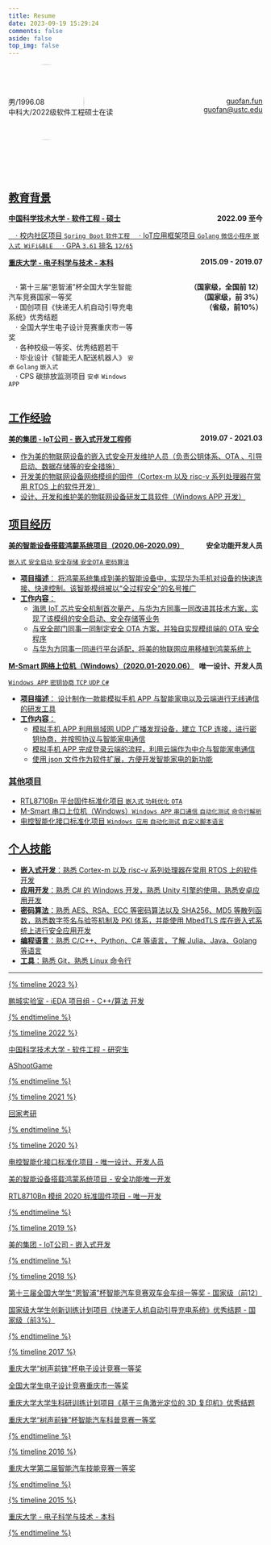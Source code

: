 ```yaml
---
title: Resume
date: 2023-09-19 15:29:24
comments: false
aside: false
top_img: false
---
```


<img src="bai.webp" style="width:150px; height:150px; border-radius:100%; overflow:hidden;"/>

<div style="overflow:auto; position:relative; top:-100px">
  <div style="float:left; width:50%;">
    <p style="text-align:left;">
      <i class="fas fa-user"></i> 男/1996.08<br>
      <i class="fas fa-school"></i> 中科大/2022级软件工程硕士在读
    </p>
  </div>
  <div style="float:right; width:50%;">
    <p style="text-align:right;">
      <i class="fas fa-home"></i> <a href="https://www.guofan.fun">guofan.fun</a><br>
      <i class="fas fa-envelope"></i> <a href="mailto:guofan@ustc.edu">guofan@ustc.edu
    </p>
  </div>
</div>

## 教育背景

<p style="text-align:left;"><b>中国科学技术大学 - 软件工程 - 硕士</b><span style="float:right;"><b>2022.09 至今</b></span></p>

&emsp;⋅ 校内社区项目 `Spring Boot` `软件工程`
&emsp;⋅ IoT应用框架项目 `Golang` `微信小程序` `嵌入式 WiFi&BLE`
&emsp;⋅ GPA `3.61` 排名 `12/65`

<p style="text-align:left;"><b>重庆大学 - 电子科学与技术 - 本科</b><span style="float:right;"><b>2015.09 - 2019.07</b></span></p>

<div style="overflow:auto;">
  <div style="float:left; width:50%;">
    <p style="text-align:left;">
      &emsp;⋅ 第十三届“恩智浦”杯全国大学生智能汽车竞赛国家一等奖<br>
      &emsp;⋅ 国创项目《快递无人机自动引导充电系统》优秀结题<br>
      &emsp;⋅ 全国大学生电子设计竞赛重庆市一等奖<br>
      &emsp;⋅ 各种校级一等奖、优秀结题若干<br>
      &emsp;⋅ 毕业设计《智能无人配送机器人》 <code>安卓</code> <code>Golang</code> <code>嵌入式</code><br>
      &emsp;⋅ CPS 碳排放监测项目 <code>安卓</code> <code>Windows APP</code>
    </p>
  </div>
  <div style="float:right; width:50%;">
    <p style="text-align:right;">
      <b>（国家级，全国前 12）</b><br>
      <b>（国家级，前 3%）</b><br>
      <b>（省级，前10%）</b>
    </p>
  </div>
</div>

## 工作经验

<p style="text-align:left;"><b>美的集团 - IoT公司 - 嵌入式开发工程师</b><span style="float:right;"><b>2019.07 - 2021.03</b></span></p>

- 作为美的物联网设备的嵌入式安全开发维护人员（负责公钥体系、OTA 、引导启动、数据存储等的安全措施）
- 开发美的物联网设备网络模组的固件（Cortex-m 以及 risc-v 系列处理器在常用 RTOS 上的软件开发）
- 设计、开发和维护美的物联网设备研发工具软件（Windows APP 开发）
  
## 项目经历

<p style="text-align:left;"><b>美的智能设备搭载鸿蒙系统项目（2020.06-2020.09）</b><span style="float:right;"><b>安全功能开发人员</b></span></p>

`嵌入式` `安全启动` `安全存储` `安全OTA` `密码算法`

- **项目描述**：
    将鸿蒙系统集成到美的智能设备中，实现华为手机对设备的快速连接、快速控制。该智能模组被以“全过程安全”的名号推广
- **工作内容**：
  - 海思 IoT 芯片安全机制首次量产，与华为方同事一同改进其技术方案，实现了该模组的安全启动、安全存储等业务
  - 与安全部门同事一同制定安全 OTA 方案，并独自实现模组端的 OTA 安全程序
  - 与华为方同事一同进行平台适配，将美的物联网应用移植到鸿蒙系统上

<p style="text-align:left;"><b>M-Smart 网络上位机（Windows）（2020.01-2020.06）</b><span style="float:right;"><b>唯一设计、开发人员</b></span></p>

`Windows APP` `密钥协商` `TCP` `UDP` `C#`

- **项目描述**：
    设计制作一款能模拟手机 APP 与智能家电以及云端进行无线通信的研发工具
- **工作内容**：
  - 模拟手机 APP 利用局域网 UDP 广播发现设备，建立 TCP 连接，进行密钥协商，并按照协议与智能家电通信
  - 模拟手机 APP 完成登录云端的流程，利用云端作为中介与智能家电通信
  - 使用 json 文件作为软件扩展，方便开发智能家电的新功能


### 其他项目

- RTL8710Bn 平台固件标准化项目 `嵌入式` `功耗优化` `OTA`
- M-Smart 串口上位机（Windows）`Windows APP` `串口通信` `自动化测试` `命令行解析`
- 电控智能化接口标准化项目 `Windows 应用` `自动化测试` `自定义脚本语言`

## 个人技能

- **嵌入式开发**：熟悉 Cortex-m 以及 risc-v 系列处理器在常用 RTOS 上的软件开发
- **应用开发**：熟悉 C# 的 Windows 开发，熟悉 Unity 引擎的使用，熟悉安卓应用开发
- **密码算法**：熟悉 AES、RSA、ECC 等密码算法以及 SHA256、MD5 等散列函数，熟悉数字签名与验签机制及 PKI 体系，并能使用 MbedTLS 库在嵌入式系统上进行安全应用开发
- **编程语言**：熟悉 C/C++、Python、C# 等语言，了解 Julia、Java、Golang 等语言
- **工具**：熟悉 Git，熟悉 Linux 命令行

---------------------------

{% timeline 2023 %}
<!-- timeline 07 -->
鹏城实验室 - iEDA 项目组 - C++/算法 开发
<!-- endtimeline -->
{% endtimeline %}

{% timeline 2022 %}
<!-- timeline 09 -->
中国科学技术大学 - 软件工程 - 研究生
<!-- endtimeline -->
<!-- timeline 05 -->
AShootGame
<!-- endtimeline -->
{% endtimeline %}

{% timeline 2021 %}
<!-- timeline 03 -->
回家考研
<!-- endtimeline -->
{% endtimeline %}

{% timeline 2020 %}
<!-- timeline 09 -->
电控智能化接口标准化项目 - 唯一设计、开发人员
<!-- endtimeline -->
<!-- timeline 06 -->
美的智能设备搭载鸿蒙系统项目 - 安全功能唯一开发
<!-- endtimeline -->
<!-- timeline 02 -->
RTL8710Bn 模组 2020 标准固件项目 - 唯一开发
<!-- endtimeline -->
{% endtimeline %}

{% timeline 2019 %}
<!-- timeline 07 -->
美的集团 - IoT公司 - 嵌入式开发
<!-- endtimeline -->
{% endtimeline %}

{% timeline 2018 %}
<!-- timeline 08 -->
第十三届全国大学生“恩智浦”杯智能汽车竞赛双车会车组一等奖 - 国家级（前12）
<!-- endtimeline -->
<!-- timeline 07 -->
国家级大学生创新训练计划项目《快递无人机自动引导充电系统》优秀结题 - 国家级（前3%）
<!-- endtimeline -->
{% endtimeline %}

{% timeline 2017 %}
<!-- timeline 12 -->
重庆大学“树声前锋”杯电子设计竞赛一等奖
<!-- endtimeline -->
<!-- timeline 10 -->
全国大学生电子设计竞赛重庆市一等奖
<!-- endtimeline -->
<!-- timeline 07 -->
重庆大学大学生科研训练计划项目《基于三角激光定位的 3D 复印机》优秀结题
<!-- endtimeline -->
<!-- timeline 01 -->
重庆大学“树声前锋”杯智能汽车科普竞赛一等奖
<!-- endtimeline -->
{% endtimeline %}

{% timeline 2016 %}
<!-- timeline 05 -->
重庆大学第二届智能汽车技能竞赛一等奖
<!-- endtimeline -->
{% endtimeline %}

{% timeline 2015 %}
<!-- timeline 09 -->
重庆大学 - 电子科学与技术 - 本科
<!-- endtimeline -->
{% endtimeline %}
